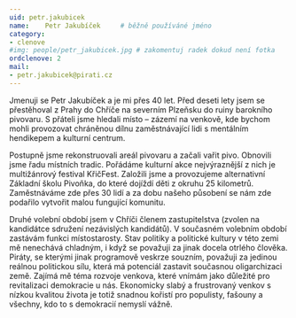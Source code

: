```yaml
---
uid: petr.jakubicek
name:    Petr Jakubíček  	# běžně používáné jméno
category:
- clenove
#img: people/petr_jakubicek.jpg # zakomentuj radek dokud není fotka
ordclenove: 2
mail:
- petr.jakubicek@pirati.cz
---
```


Jmenuji se Petr Jakubíček a je mi přes 40 let. Před deseti lety jsem se přestěhoval z Prahy do Chříče na severním Plzeňsku do ruiny barokního pivovaru. S přáteli jsme hledali místo – zázemí na venkově, kde bychom mohli provozovat chráněnou dílnu zaměstnávající lidi s mentálním hendikepem a kulturní centrum.

Postupně jsme rekonstruovali areál pivovaru a začali vařit pivo. Obnovili jsme řadu místních tradic. Pořádáme kulturní akce nejvýraznější z nich je multižánrový festival KřičFest. Založili jsme a provozujeme alternativní Základní školu Pivoňka, do které dojíždí děti z okruhu 25 kilometrů. Zaměstnáváme zde přes 30 lidí a za dobu našeho působení se nám zde podařilo vytvořit malou fungující komunitu.

Druhé volební období jsem v Chříči členem zastupitelstva (zvolen na kandidátce sdružení nezávislých kandidátů). V současném volebním období zastávám funkci místostarosty. Stav politiky a politické kultury v této zemi mě nenechává chladným, i když se považuji za jinak docela otrlého člověka. Piráty, se kterými jinak programově veskrze souzním, považuji za jedinou reálnou politickou sílu, která má potenciál zastavit současnou oligarchizaci země. Zajímá mě téma rozvoje venkova, které vnímám jako důležité pro revitalizaci demokracie u nás. Ekonomicky slabý a frustrovaný venkov s nízkou kvalitou života je totiž snadnou kořistí pro populisty, fašouny a všechny, kdo to s demokracií nemyslí vážně.

